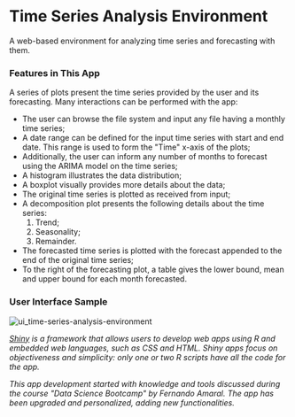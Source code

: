 # Time Series Analysis Environment

A web-based environment for analyzing time series and forecasting with them.

### Features in This App

A series of plots present the time series provided by the user and its forecasting. Many interactions can be performed with the app:

* The user can browse the file system and input any file having a monthly time series;
* A date range can be defined for the input time series with start and end date. This range is used to form the "Time" x-axis of the plots;
* Additionally, the user can inform any number of months to forecast using the ARIMA model on the time series;
* A histogram illustrates the data distribution;
* A boxplot visually provides more details about the data;
* The original time series is plotted as received from input;
* A decomposition plot presents the following details about the time series:
    1. Trend;
    2. Seasonality;
    3. Remainder.
* The forecasted time series is plotted with the forecast appended to the end of the original time series;
* To the right of the forecasting plot, a table gives the lower bound, mean and upper bound for each month forecasted.

### User Interface Sample

![ui_time-series-analysis-environment](https://user-images.githubusercontent.com/33037020/185267643-c48dfafc-5923-40e4-be2a-afc7712e138e.png)

*[Shiny] is a framework that allows users to develop web apps using R and embedded web languages, such as CSS and HTML. Shiny apps focus on objectiveness and simplicity: only one or two R scripts have all the code for the app.*

*This app development started with knowledge and tools discussed during the course "Data Science Bootcamp" by Fernando Amaral. The app has been upgraded and personalized, adding new functionalities.*

[//]: #

[Shiny]: <https://www.shinyapps.io>
